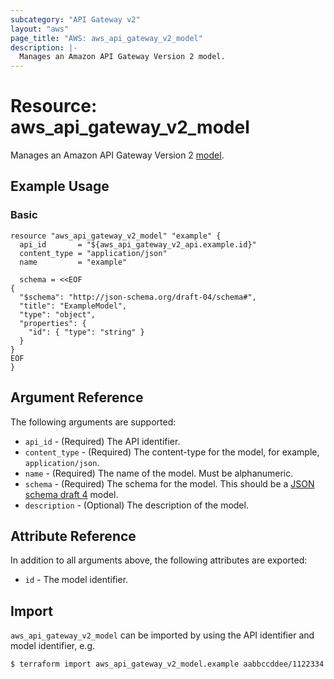 ```yaml
---
subcategory: "API Gateway v2"
layout: "aws"
page_title: "AWS: aws_api_gateway_v2_model"
description: |-
  Manages an Amazon API Gateway Version 2 model.
---
```


# Resource: aws_api_gateway_v2_model

Manages an Amazon API Gateway Version 2 [model](https://docs.aws.amazon.com/apigateway/latest/developerguide/models-mappings.html#models-mappings-models).

## Example Usage

### Basic

```hcl
resource "aws_api_gateway_v2_model" "example" {
  api_id       = "${aws_api_gateway_v2_api.example.id}"
  content_type = "application/json"
  name         = "example"

  schema = <<EOF
{
  "$schema": "http://json-schema.org/draft-04/schema#",
  "title": "ExampleModel",
  "type": "object",
  "properties": {
    "id": { "type": "string" }
  }
}
EOF
}
```

## Argument Reference

The following arguments are supported:

* `api_id` - (Required) The API identifier.
* `content_type` - (Required)  The content-type for the model, for example, `application/json`.
* `name` - (Required) The name of the model. Must be alphanumeric.
* `schema` - (Required) The schema for the model. This should be a [JSON schema draft 4](https://tools.ietf.org/html/draft-zyp-json-schema-04) model.
* `description` - (Optional) The description of the model.

## Attribute Reference

In addition to all arguments above, the following attributes are exported:

* `id` - The model identifier.

## Import

`aws_api_gateway_v2_model` can be imported by using the API identifier and model identifier, e.g.

```
$ terraform import aws_api_gateway_v2_model.example aabbccddee/1122334
```
